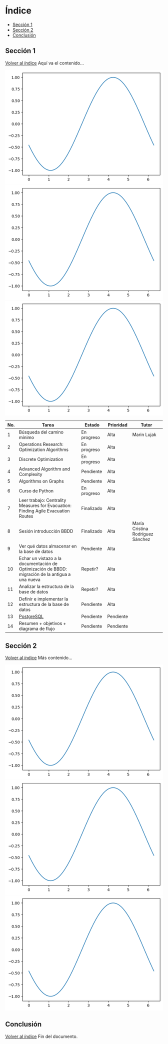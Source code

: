# Índice
- [Sección 1](#Sección-1)
- [Sección 2](#Sección-2)
- [Conclusión](#Conclusión)

## Sección 1
[Volver al índice](#índice)
Aquí va el contenido...

![Texto alternativo](generated_image.png)
![Texto alternativo](generated_image.png)
![Texto alternativo](generated_image.png)


| No. | Tarea | Estado | Prioridad | Tutor |
|----|------------------------------------------|------------|------------|-------------------------------|
| 1  | Búsqueda del camino mínimo | En progreso | Alta | Marin Lujak |
| 2  | Operations Research: Optimization Algorithms | En progreso | Alta | |
| 3  | Discrete Optimization | En progreso | Alta | |
| 4  | Advanced Algorithm and Complexity | Pendiente | Alta | |
| 5  | Algorithms on Graphs | Pendiente | Alta | |
| 6  | Curso de Python | En progreso | Alta | |
| 7  | Leer trabajo: Centrality Measures for Evacuation: Finding Agile Evacuation Routes | Finalizado | Alta | |
| 8  | Sesión introducción BBDD | Finalizado | Alta | María Cristina Rodríguez Sánchez |
| 9  | Ver qué datos almacenar en la base de datos | Pendiente | Alta | |
| 10 | Echar un vistazo a la documentación de Optimización de BBDD: migración de la antigua a una nueva | Repetir? | Alta | |
| 11 | Analizar la estructura de la base de datos | Repetir? | Alta | |
| 12 | Definir e implementar la estructura de la base de datos | Pendiente | Alta | |
| 13 | [PostgreSQL](https://www.postgresql.org/) | Pendiente | Pendiente | |
| 14 | Resumen + objetivos + diagrama de flujo | Pendiente | Pendiente | |



## Sección 2
[Volver al índice](#índice)
Más contenido...



![Texto alternativo](generated_image.png)
![Texto alternativo](generated_image.png)
![Texto alternativo](generated_image.png)





## Conclusión
[Volver al índice](#índice)
Fin del documento.
